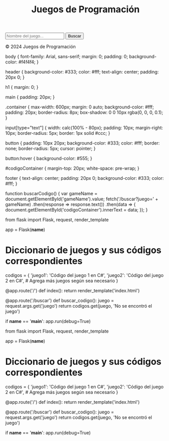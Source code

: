 <!DOCTYPE html>
<html lang="en">
<head>
    <meta charset="UTF-8">
    <meta name="viewport" content="width=device-width, initial-scale=1.0">
    <title>Juegos de Programación</title>
    <link rel="stylesheet" href="styles.css">
</head>
<body>
    <header>
        <h1>Juegos de Programación</h1>
    </header>
    <main>
        <div class="container">
            <input type="text" id="gameName" placeholder="Nombre del juego...">
            <button onclick="buscarCodigo()">Buscar</button>
            <div id="codigoContainer"></div>
        </div>
    </main>
    <footer>
        <p>© 2024 Juegos de Programación</p>
    </footer>
    <script src="script.js"></script>
</body>
</html>








body {
    font-family: Arial, sans-serif;
    margin: 0;
    padding: 0;
    background-color: #f4f4f4;
}

header {
    background-color: #333;
    color: #fff;
    text-align: center;
    padding: 20px 0;
}

h1 {
    margin: 0;
}

main {
    padding: 20px;
}

.container {
    max-width: 600px;
    margin: 0 auto;
    background-color: #fff;
    padding: 20px;
    border-radius: 8px;
    box-shadow: 0 0 10px rgba(0, 0, 0, 0.1);
}

input[type="text"] {
    width: calc(100% - 80px);
    padding: 10px;
    margin-right: 10px;
    border-radius: 5px;
    border: 1px solid #ccc;
}

button {
    padding: 10px 20px;
    background-color: #333;
    color: #fff;
    border: none;
    border-radius: 5px;
    cursor: pointer;
}

button:hover {
    background-color: #555;
}

#codigoContainer {
    margin-top: 20px;
    white-space: pre-wrap;
}

footer {
    text-align: center;
    padding: 20px 0;
    background-color: #333;
    color: #fff;
}










function buscarCodigo() {
    var gameName = document.getElementById('gameName').value;
    fetch('/buscar?juego=' + gameName)
        .then(response => response.text())
        .then(data => {
            document.getElementById('codigoContainer').innerText = data;
        });
}



from flask import Flask, request, render_template

app = Flask(__name__)

# Diccionario de juegos y sus códigos correspondientes
codigos = {
    'juego1': 'Código del juego 1 en C#',
    'juego2': 'Código del juego 2 en C#',
    # Agrega más juegos según sea necesario
}

@app.route('/')
def index():
    return render_template('index.html')

@app.route('/buscar')
def buscar_codigo():
    juego = request.args.get('juego')
    return codigos.get(juego, 'No se encontró el juego')

if __name__ == '__main__':
    app.run(debug=True)





from flask import Flask, request, render_template

app = Flask(__name__)

# Diccionario de juegos y sus códigos correspondientes
codigos = {
    'juego1': 'Código del juego 1 en C#',
    'juego2': 'Código del juego 2 en C#',
    # Agrega más juegos según sea necesario
}

@app.route('/')
def index():
    return render_template('index.html')

@app.route('/buscar')
def buscar_codigo():
    juego = request.args.get('juego')
    return codigos.get(juego, 'No se encontró el juego')

if __name__ == '__main__':
    app.run(debug=True)

